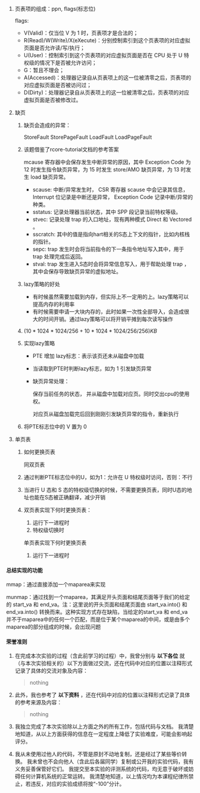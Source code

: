 1. 页表项的组成：ppn, flags(标志位)

   flags: 

   - V(Valid)：仅当位 V 为 1 时，页表项才是合法的；
   - R(Read)/W(Write)/X(eXecute)：分别控制索引到这个页表项的对应虚拟页面是否允许读/写/执行；
   - U(User)：控制索引到这个页表项的对应虚拟页面是否在 CPU 处于 U 特权级的情况下是否被允许访问；
   - G：暂且不理会；
   - A(Accessed)：处理器记录自从页表项上的这一位被清零之后，页表项的对应虚拟页面是否被访问过；
   - D(Dirty)：处理器记录自从页表项上的这一位被清零之后，页表项的对应虚拟页面是否被修改过。

2. 缺页

   1. 缺页会造成的异常：

      StoreFault
      StorePageFault
      LoadFault
      LoadPageFault

   2. 该题借鉴了rcore-tutorial文档的参考答案

      mcause 寄存器中会保存发生中断异常的原因，其中 Exception Code 为 12 时发生指令缺页异常，为 15 时发生 store/AMO 缺页异常，为 13 时发生 load 缺页异常。

      - scause: 中断/异常发生时， CSR 寄存器 scause 中会记录其信息， Interrupt 位记录是中断还是异常， Exception Code 记录中断/异常的种类。
      - sstatus: 记录处理器当前状态，其中 SPP 段记录当前特权等级。
      - stvec: 记录处理 trap 的入口地址，现有两种模式 Direct 和 Vectored 。
      - sscratch: 其中的值是指向hart相关的S态上下文的指针，比如内核栈的指针。
      - sepc: trap 发生时会将当前指令的下一条指令地址写入其中，用于 trap 处理完成后返回。
      - stval: trap 发生进入S态时会将异常信息写入，用于帮助处理 trap ，其中会保存导致缺页异常的虚拟地址。

   3. lazy策略的好处

      + 有时候虽然需要加载到内存，但实际上不一定用的上。lazy策略可以提高内存的利用率
      + 有时候需要申请一大块内存的，此时如果一次性全部导入，会造成很大的时间开销。通过lazy策略可以将开销平摊到每次读写操作

   4. $(10 * 1024 * 1024 / 256 + 10 * 1024 * 1024 / 256 / 256) KB$

   5. 实现lazy策略

      + PTE 增加 lazy标志：表示该页还未从磁盘中加载

      + 当读取到PTE时判断lazy标志，如为 1 引发缺页异常

      + 缺页异常处理：

        保存当前任务的状态， 并从磁盘中加载对应页。同时交出cpu的使用权。

        对应页从磁盘加载完后回到刚刚引发缺页异常的指令，重新执行

   6. 将PTE标志位中的 V 置为 0

3. 单页表

   1. 如何更换页表

      同双页表

   2. 通过判断PTE标志位中的U，如为1：允许在 U 特权级时访问，否则：不行

   3. 当进行 U 态和 S 态的特权级切换的时候，不需要更换页表，同时U态的地址也能在S态被正确翻译，减少开销

   4. 双页表实现下何时更换页表：

      1. 运行下一进程时
      2. 特权级切换时

      单页表实现下何时更换页表

      1. 运行下一进程时



#### 总结实现的功能

mmap：通过直接添加一个maparea来实现

munmap：通过找到一个maparea，其满足开头页面和结尾页面等于我们的给定的 start_va 和 end_va。注：这里说的开头页面和结尾页面由 start_va.into() 和 end_va.into() 转换而来。这种实现方式存在缺陷，当给定的start_va 和 end_va 并不于maparea中的任何一个匹配，而是位于某个maparea的中间，或是由多个maparea的部分组成的时候，会出现问题



#### 荣誉准则

1. 在完成本次实验的过程（含此前学习的过程）中，我曾分别与 **以下各位** 就（与本次实验相关的）以下方面做过交流，还在代码中对应的位置以注释形式记录了具体的交流对象及内容：

   > nothing

2. 此外，我也参考了 **以下资料** ，还在代码中对应的位置以注释形式记录了具体的参考来源及内容：

   > nothing

3. 我独立完成了本次实验除以上方面之外的所有工作，包括代码与文档。 我清楚地知道，从以上方面获得的信息在一定程度上降低了实验难度，可能会影响起评分。

4. 我从未使用过他人的代码，不管是原封不动地复制，还是经过了某些等价转换。 我未曾也不会向他人（含此后各届同学）复制或公开我的实验代码，我有义务妥善保管好它们。 我提交至本实验的评测系统的代码，均无意于破坏或妨碍任何计算机系统的正常运转。 我清楚地知道，以上情况均为本课程纪律所禁止，若违反，对应的实验成绩将按“-100”分计。
